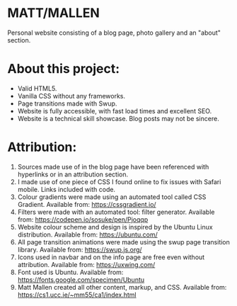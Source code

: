# MATT/MALLEN

Personal website consisting of a blog page, photo gallery and an "about" section. 

# About this project:

* Valid HTML5.
* Vanilla CSS without any frameworks. 
* Page transitions made with Swup.
* Website is fully accessible, with fast load times and excellent SEO.
* Website is a technical skill showcase. Blog posts may not be sincere.

# Attribution: 

1. Sources made use of in the blog page have been referenced with hyperlinks or in an attribution section.
2. I made use of one piece of CSS I found online to fix issues with Safari mobile. Links included with code.
3. Colour gradients were made using an automated tool called CSS Gradient. Available from: https://cssgradient.io/
4. Filters were made with an automated tool: filter generator. Available from: https://codepen.io/sosuke/pen/Pjoqqp
5. Website colour scheme and design is inspired by the Ubuntu Linux distribution. Available from: https://ubuntu.com/
6. All page transition animations were made using the swup page transition library. Available from: https://swup.js.org/
7. Icons used in navbar and on the info page are free even without attribution. Available from: https://uxwing.com/
8. Font used is Ubuntu. Available from: https://fonts.google.com/specimen/Ubuntu
9. Matt Mallen created all other content, markup, and CSS. Available from: https://cs1.ucc.ie/~mm55/ca1/index.html
